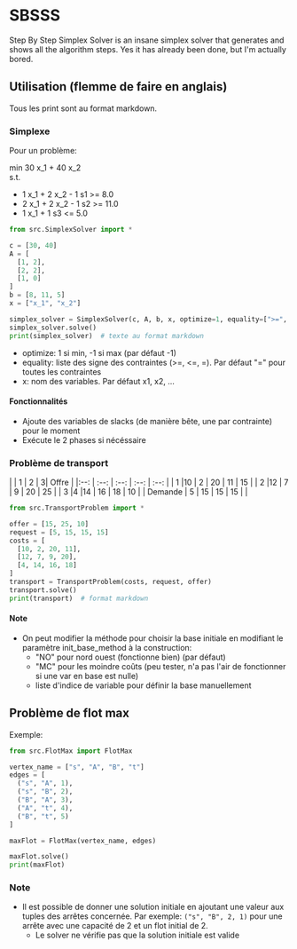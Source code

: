 # SBSSS

Step By Step Simplex Solver is an insane simplex solver that generates and shows all the algorithm steps. Yes it has
already been done, but I'm actually bored.

## Utilisation (flemme de faire en anglais)

Tous les print sont au format markdown.

### Simplexe

Pour un problème:

min 30 x_1 + 40 x_2  
s.t.

* 1 x_1 + 2 x_2 - 1 s1 >= 8.0
* 2 x_1 + 2 x_2 - 1 s2 >= 11.0
* 1 x_1 + 1 s3 <= 5.0

```python
from src.SimplexSolver import *

c = [30, 40]
A = [
  [1, 2],
  [2, 2],
  [1, 0]
]
b = [8, 11, 5]
x = ["x_1", "x_2"]

simplex_solver = SimplexSolver(c, A, b, x, optimize=1, equality=[">=", ">=", "<="])
simplex_solver.solve()
print(simplex_solver)  # texte au format markdown
```

* optimize: 1 si min, -1 si max (par défaut -1)
* equality: liste des signe des contraintes (>=, <=, =). Par défaut "=" pour toutes les contraintes
* x: nom des variables. Par défaut x1, x2, ...

#### Fonctionnalités

* Ajoute des variables de slacks (de manière bête, une par contrainte) pour le moment
* Exécute le 2 phases si nécéssaire

### Problème de transport

| | 1 | 2 | 3| Offre | |:--: | :--: | :--: | :--: | :--: | | 1 |10 | 2 | 20 | 11 | 15 | | 2 |12 | 7 | 9 | 20 | 25 | | 3
|4 |14 | 16 | 18 | 10 | | Demande | 5 | 15 | 15 | 15 | |

```python
from src.TransportProblem import *

offer = [15, 25, 10]
request = [5, 15, 15, 15]
costs = [
  [10, 2, 20, 11],
  [12, 7, 9, 20],
  [4, 14, 16, 18]
]
transport = TransportProblem(costs, request, offer)
transport.solve()
print(transport)  # format markdown
```

#### Note

* On peut modifier la méthode pour choisir la base initiale en modifiant le paramètre init_base_method à la
  construction:
  * "NO" pour nord ouest (fonctionne bien) (par défaut)
  * "MC" pour les moindre coûts (peu tester, n'a pas l'air de fonctionner si une var en base est nulle)
  * liste d'indice de variable pour définir la base manuellement

## Problème de flot max

Exemple:

```python
from src.FlotMax import FlotMax

vertex_name = ["s", "A", "B", "t"]
edges = [
  ("s", "A", 1),
  ("s", "B", 2),
  ("B", "A", 3),
  ("A", "t", 4),
  ("B", "t", 5)
]

maxFlot = FlotMax(vertex_name, edges)

maxFlot.solve()
print(maxFlot)
```

### Note

* Il est possible de donner une solution initiale en ajoutant une valeur aux tuples des arrêtes concernée. Par
  exemple: `("s", "B", 2, 1)` pour une arrête avec une capacité de 2 et un flot initial de 2.
    * Le solver ne vérifie pas que la solution initiale est valide
